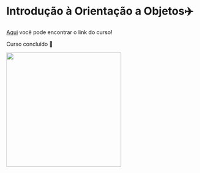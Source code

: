 # Introdução à Orientação a Objetos✈️

[Aqui](https://github.com/majuliah/introPOOralf/blob/main/notasDoCurso.md#hi-there-) você pode encontrar o link do curso!


Curso concluído 🥳

<img src="https://media2.giphy.com/media/mJHSkWKziszrkcNJPo/giphy.gif?cid=790b7611fe870093a51579af50a76ff55e6fa8a464754777&rid=giphy.gif&ct=g" width="300">
